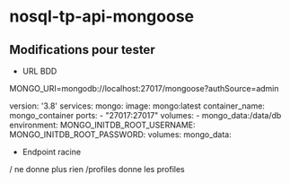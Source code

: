 # nosql-tp-api-mongoose

## Modifications pour tester

- URL BDD 

MONGO_URI=mongodb://localhost:27017/mongoose?authSource=admin

version: '3.8'
services:
  mongo:
    image: mongo:latest
    container_name: mongo_container
    ports:
      - "27017:27017"
    volumes:
      - mongo_data:/data/db
    environment:
      MONGO_INITDB_ROOT_USERNAME:
      MONGO_INITDB_ROOT_PASSWORD:
volumes:
  mongo_data:

- Endpoint racine

/ ne donne plus rien
/profiles donne les profiles
